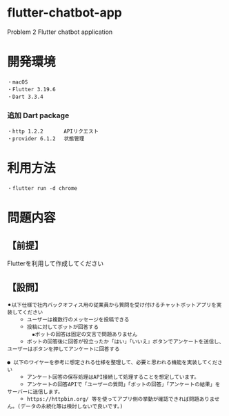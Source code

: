 # flutter-chatbot-app
Problem 2 Flutter chatbot application

# 開発環境
    ・macOS
    ・Flutter 3.19.6 
    ・Dart 3.3.4
### 追加 Dart package
    ・http 1.2.2　　　　APIリクエスト
    ・provider 6.1.2　 状態管理
# 利用方法
    ・flutter run -d chrome

# 問題内容
## 【前提】
Flutterを利用して作成してください

## 【設問】
    ⚫︎以下仕様で社内バックオフィス用の従業員から質問を受け付けるチャットボットアプリを実装してください
        ⚪︎ ユーザーは複数行のメッセージを投稿できる
        ⚪︎ 投稿に対してボットが回答する
            ▪️ボットの回答は固定の文言で問題ありません
        ⚪︎ ボットの回答後に回答が役立ったか「はい」「いいえ』ボタンでアンケートを送信し、ユーザーはボタンを押してアンケートに回答する

    ● 以下のワイヤーを参考に想定される仕様を整理して、必要と思われる機能を実装してください
        ⚪︎ アンケート回答の保存処理はAPI接続して処理することを想定しています。
        ⚪︎ アンケートの回答APIで「ユーザーの質問」「ボットの回答」「アンケートの結果」をサーバーに送信します。
        ⚪︎ https://httpbin.org/ 等を使ってアプリ側の挙動が確認できれば問題ありません。(データの永続化等は検討しないで良いです。)
        